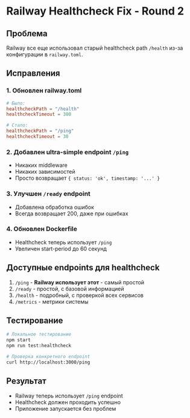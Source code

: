 # Railway Healthcheck Fix - Round 2

## Проблема
Railway все еще использовал старый healthcheck path `/health` из-за конфигурации в `railway.toml`.

## Исправления

### 1. Обновлен railway.toml
```toml
# Было:
healthcheckPath = "/health"
healthcheckTimeout = 300

# Стало:
healthcheckPath = "/ping"
healthcheckTimeout = 30
```

### 2. Добавлен ultra-simple endpoint `/ping`
- Никаких middleware
- Никаких зависимостей
- Просто возвращает `{ status: 'ok', timestamp: '...' }`

### 3. Улучшен `/ready` endpoint
- Добавлена обработка ошибок
- Всегда возвращает 200, даже при ошибках

### 4. Обновлен Dockerfile
- Healthcheck теперь использует `/ping`
- Увеличен start-period до 60 секунд

## Доступные endpoints для healthcheck

1. `/ping` - **Railway использует этот** - самый простой
2. `/ready` - простой, с базовой информацией
3. `/health` - подробный, с проверкой всех сервисов
4. `/metrics` - метрики системы

## Тестирование

```bash
# Локальное тестирование
npm start
npm run test:healthcheck

# Проверка конкретного endpoint
curl http://localhost:3000/ping
```

## Результат
- Railway теперь использует `/ping` endpoint
- Healthcheck должен проходить успешно
- Приложение запускается без проблем
